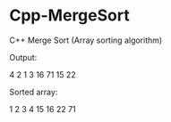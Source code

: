# Cpp-MergeSort
C++ Merge Sort (Array sorting algorithm)

Output: 

4 2 1 3 16 71 15 22 

Sorted array: 

1 2 3 4 15 16 22 71 
